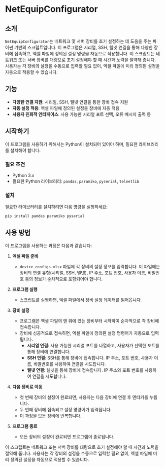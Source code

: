 # NetEquipConfigurator

## 소개
`NetEquipConfigurator`는 네트워크 및 서버 장비를 초기 설정하는 데 도움을 주는 파이썬 기반의 스크립트입니다. 이 프로그램은 시리얼, SSH, 텔넷 연결을 통해 다양한 장비에 접속하고, 엑셀 파일에 정의된 설정 명령을 자동으로 적용합니다.
이 스크립트는 네트워크 또는 서버 장비를 대량으로 초기 설정해야 할 때 시간과 노력을 절약해 줍니다. 사용자는 각 장비의 설정을 수동으로 입력할 필요 없이, 엑셀 파일에 미리 정의된 설정을 자동으로 적용할 수 있습니다.


## 기능
- **다양한 연결 지원**: 시리얼, SSH, 텔넷 연결을 통한 장비 접속 지원
- **자동 설정 적용**: 엑셀 파일에 정의된 설정을 장비에 자동 적용
- **사용자 친화적 인터페이스**: 사용 가능한 시리얼 포트 선택, 오류 메시지 출력 등

## 시작하기
이 프로그램을 사용하기 위해서는 Python이 설치되어 있어야 하며, 필요한 라이브러리를 설치해야 합니다.

### 필요 조건
- Python 3.x
- 필요한 Python 라이브러리: `pandas`, `paramiko`, `pyserial`, `telnetlib`

### 설치
필요한 라이브러리를 설치하려면 다음 명령을 실행하세요:
```bash
pip install pandas paramiko pyserial
```

## 사용 방법
이 프로그램을 사용하는 과정은 다음과 같습니다:

1. **엑셀 파일 준비**
   - `device_configs.xlsx` 파일에 각 장비의 설정 정보를 입력합니다. 이 파일에는 장비의 연결 유형(시리얼, SSH, 텔넷), IP 주소, 포트 번호, 사용자 이름, 비밀번호 등의 정보가 순차적으로 포함되어야 합니다.

2. **프로그램 실행**
   - 스크립트를 실행하면, 엑셀 파일에서 장비 설정 데이터를 읽어옵니다.

3. **장비 설정**
   - 프로그램은 엑셀 파일의 맨 위에 있는 장비부터 시작하여 순차적으로 각 장비에 접속합니다.
   - 장비에 성공적으로 접속하면, 엑셀 파일에 정의된 설정 명령어가 자동으로 입력됩니다.
     - **시리얼 연결**: 사용 가능한 시리얼 포트를 나열하고, 사용자가 선택한 포트를 통해 장비에 연결합니다.
     - **SSH 연결**: SSH를 통해 장비에 접속합니다. IP 주소, 포트 번호, 사용자 이름, 비밀번호를 사용하여 연결을 시도합니다.
     - **텔넷 연결**: 텔넷을 통해 장비에 접속합니다. IP 주소와 포트 번호를 사용하여 연결을 시도합니다.

4. **다음 장비로 이동**
   - 첫 번째 장비의 설정이 완료되면, 사용자는 다음 장비에 연결 후 엔터키를 누릅니다.
   - 두 번째 장비에 접속되고 설정 명령어가 입력됩니다.
   - 이 과정을 모든 장비에 반복합니다.

5. **프로그램 종료**
   - 모든 장비의 설정이 완료되면 프로그램이 종료됩니다.

이 스크립트는 네트워크 또는 서버 장비를 대량으로 초기 설정해야 할 때 시간과 노력을 절약해 줍니다. 사용자는 각 장비의 설정을 수동으로 입력할 필요 없이, 엑셀 파일에 미리 정의된 설정을 자동으로 적용할 수 있습니다.


